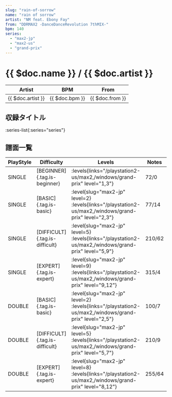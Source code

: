 ```yaml
---
slug: "rain-of-sorrow"
name: "rain of sorrow"
artist: "NM feat. Ebony Fay"
from: "DDRMAX2 -DanceDanceRevolution 7thMIX-"
bpm: 140
series:
  - "max2-jp"
  - "max2-us"
  - "grand-prix"
---
```


# {{ $doc.name }} / {{ $doc.artist }}

|Artist|BPM|From|
|------|---|----|
|{{ $doc.artist }}|{{ $doc.bpm }}|{{ $doc.from }}|

## 収録タイトル

:series-list{:series="series"}

## 譜面一覧

|PlayStyle|Difficulty|Levels|Notes|Movie|
|---------|----------|------|-----|-----|
|SINGLE|[BEGINNER]{.tag.is-beginner}| :levels{links="/playstation2-us/max2,/windows/grand-prix" level="1,3"}|72/0||
|SINGLE|[BASIC]{.tag.is-basic}|<div class="field is-grouped is-grouped-multiline"> :level{slug="max2-jp" level=2} :levels{links="/playstation2-us/max2,/windows/grand-prix" level="2,3"}</div>|77/14||
|SINGLE|[DIFFICULT]{.tag.is-difficult}|<div class="field is-grouped is-grouped-multiline"> :level{slug="max2-jp" level=5} :levels{links="/playstation2-us/max2,/windows/grand-prix" level="5,9"}</div>|210/62||
|SINGLE|[EXPERT]{.tag.is-expert}|<div class="field is-grouped is-grouped-multiline"> :level{slug="max2-jp" level=9} :levels{links="/playstation2-us/max2,/windows/grand-prix" level="9,12"}</div>|315/4||
|DOUBLE|[BASIC]{.tag.is-basic}|<div class="field is-grouped is-grouped-multiline"> :level{slug="max2-jp" level=2} :levels{links="/playstation2-us/max2,/windows/grand-prix" level="2,5"}</div>|100/7||
|DOUBLE|[DIFFICULT]{.tag.is-difficult}|<div class="field is-grouped is-grouped-multiline"> :level{slug="max2-jp" level=5} :levels{links="/playstation2-us/max2,/windows/grand-prix" level="5,7"}</div>|210/9||
|DOUBLE|[EXPERT]{.tag.is-expert}|<div class="field is-grouped is-grouped-multiline"> :level{slug="max2-jp" level=8} :levels{links="/playstation2-us/max2,/windows/grand-prix" level="8,12"}</div>|255/64||
